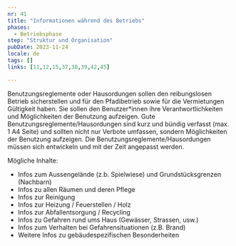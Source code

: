```yaml
---
nr: 41
title: "Informationen während des Betriebs"
phases:
  - Betriebsphase
step: "Struktur und Organisation"
pubDate: 2023-11-24
locale: de
tags: []
links: [11,12,15,37,38,39,42,45]

---
```


Benutzungsreglemente oder Hausordungen sollen den reibungslosen Betrieb sicherstellen und für den Pfadibetrieb sowie für die Vermietungen Gültigkeit haben. Sie sollen den Benutzer\*innen ihre Verantwortlichkeiten und Möglichkeiten der Benutzung aufzeigen. Gute Benutzungsreglemente/Hausordungen sind kurz und bündig verfasst (max. 1 A4 Seite) und sollten nicht nur Verbote umfassen, sondern Möglichkeiten der Benutzung aufzeigen. Die Benutzungsreglemente/Hausordungen müssen sich entwickeln und mit der Zeit angepasst werden.

Mögliche Inhalte:

- Infos zum Aussengelände (z.b. Spielwiese) und Grundstücksgrenzen (Nachbarn)
- Infos zu allen Räumen und deren Pflege
- Infos zur Reinigung
- Infos zur Heizung / Feuerstellen / Holz
- Infos zur Abfallentsorgung / Recycling
- Infos zu Gefahren rund ums Haus (Gewässer, Strassen, usw.)
- Infos zum Verhalten bei Gefahrensituationen (z.B. Brand)
- Weitere Infos zu gebäudespezifischen Besonderheiten
